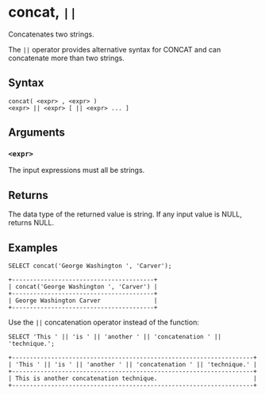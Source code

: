 # concat, `||`

Concatenates two strings.

The `||` operator provides alternative syntax for CONCAT and can concatenate more than two strings.

## Syntax

```scopeql
concat( <expr> , <expr> )
<expr> || <expr> [ || <expr> ... ]
```

## Arguments

### `<expr>`

The input expressions must all be strings.

## Returns

The data type of the returned value is string. If any input value is NULL, returns NULL.

## Examples

```scopeql
SELECT concat('George Washington ', 'Carver');
```

```
+----------------------------------------+
| concat('George Washington ', 'Carver') |
+----------------------------------------+
| George Washington Carver               |
+----------------------------------------+
```

Use the `||` concatenation operator instead of the function:

```scopeql
SELECT 'This ' || 'is ' || 'another ' || 'concatenation ' || 'technique.';
```

```
+--------------------------------------------------------------------+
| 'This ' || 'is ' || 'another ' || 'concatenation ' || 'technique.' |
+--------------------------------------------------------------------+
| This is another concatenation technique.                           |
+--------------------------------------------------------------------+
```
